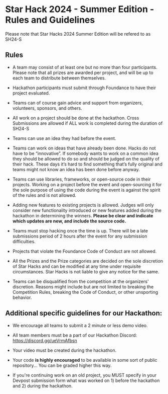 # Star Hack 2024 - Summer Edition - Rules and Guidelines
Please note that Star Hacks 2024 Summer Edition will be refered to as SH24-S
## Rules
- A team may consist of at least one but no more than four participants. Please note that all prizes are awarded per project, and will be up to each team to distribute between themselves.

- Hackathon participants must submit through Foundance to have their project evaluated.

- Teams can of course gain advice and support from organizers, volunteers, sponsors, and others.

- All work on a project should be done at the hackathon. Cross Submissions are allowed if ALL work is completed during the duration of SH24-S

- Teams can use an idea they had before the event.

- Teams can work on ideas that have already been done. Hacks do not have to be “innovative”. If somebody wants to work on a common idea they should be allowed to do so and should be judged on the quality of their hack. These days it’s hard to find something that’s fully original and teams might not know an idea has been done before anyway.

- Teams can use libraries, frameworks, or open-source code in their projects. Working on a project before the event and open-sourcing it for the sole purpose of using the code during the event is against the spirit of the rules and is not allowed.

- Adding new features to existing projects is allowed. Judges will only consider new functionality introduced or new features added during the hackathon in determining the winners. **Please be clear and indicate which updates are new, and include the source code.**

- Teams must stop hacking once the time is up. There will be a late submissions period of 2 hours after the event for any submission difficulties.

- Projects that violate the Foundance Code of Conduct are not allowed.

- All the Prizes and the Prize categories are decided on the sole discretion of Star Hacks and can be modified at any time under requisite circumstances. Star Hacks is not liable to give any notice for the same.

- Teams can be disqualified from the competition at the organizers' discretion. Reasons might include but are not limited to breaking the Competition Rules, breaking the Code of Conduct, or other unsporting behavior.

## Additional specific guidelines for our Hackathon:
- We encourage all teams to submit a 2 minute or less demo video.

- All team members must be a part of our Hackathon Discord: https://discord.gg/ueVrmAfbsn

- Your video must be created during the hackathon. 

- Your code **is highly encouraged** to be available in some sort of public repository... You can be graded higher this way.

- If you're continuing work on an old project, you MUST specify in your Devpost submission form what was worked on 1) before the hackathon and 2) during the hackathon.
